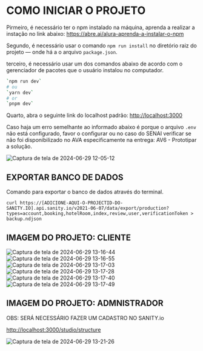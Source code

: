 # COMO INICIAR O PROJETO

Pirmeiro, é necessário ter o npm instalado na máquina, aprenda a realizar a instação no link abaixo:
https://abre.ai/alura-aprenda-a-instalar-o-npm

Segundo, é necessário usar o comando `npm run install` no diretório raiz do projeto — onde há a o arquivo `package.json`.

terceiro, é necessário usar um dos comandos abaixo de acordo com o gerenciador de pacotes que o usuário instalou no computador.

```bash
`npm run dev`
# ou
`yarn dev`
# or
`pnpm dev`
```
Quarto, abra o seguinte link do localhost padrão: [http://localhost:3000](http://localhost:3000) 

Caso haja um erro semelhante ao informado abaixo é porque o arquivo `.env` não está configurado, favor o configurar ou no caso do SENAI verificar se não foi disponibilizado no AVA especificamente na entrega: AV6 - Prototipar a solução. 

![Captura de tela de 2024-06-29 12-05-12](https://github.com/raldineyr/BACK-END/assets/64384382/4ad201b1-470a-48d6-8c9d-6f8f5cb35fa5)

## EXPORTAR BANCO DE DADOS
Comando para exportar o banco de dados através do terminal.

```curl https://[ADICIONE-AQUI-O-PROJECTID-DO-SANITY.IO].api.sanity.io/v2021-06-07/data/export/production?types=account,booking,hotelRoom,index,review,user,verificationToken > backup.ndjson```


## IMAGEM DO PROJETO: CLIENTE


![Captura de tela de 2024-06-29 13-16-44](https://github.com/raldineyr/algorithms-and-data-structures/assets/64384382/75d69223-db00-4d0a-b018-425242b42183)
![Captura de tela de 2024-06-29 13-16-55](https://github.com/raldineyr/algorithms-and-data-structures/assets/64384382/83ffff7a-5a19-4815-b429-23ecc07682e6)
![Captura de tela de 2024-06-29 13-17-03](https://github.com/raldineyr/algorithms-and-data-structures/assets/64384382/3559b486-dedd-437f-bc2d-1d6b806f2ec3)
![Captura de tela de 2024-06-29 13-17-28](https://github.com/raldineyr/algorithms-and-data-structures/assets/64384382/4edec4af-9039-4f90-bf3b-dfa53f69f7df)
![Captura de tela de 2024-06-29 13-17-40](https://github.com/raldineyr/algorithms-and-data-structures/assets/64384382/f440d6e5-d258-4188-b381-c6e26123b029)
![Captura de tela de 2024-06-29 13-17-49](https://github.com/raldineyr/algorithms-and-data-structures/assets/64384382/55464d05-786e-4e50-8b1a-da9552c06b66)



## IMAGEM DO PROJETO: ADMNISTRADOR

OBS: SERÁ NECESSÁRIO FAZER UM CADASTRO NO SANITY.io

[http://localhost:3000/studio/structure](http://localhost:3000/studio/structure) 

![Captura de tela de 2024-06-29 13-21-26](https://github.com/raldineyr/algorithms-and-data-structures/assets/64384382/30d31af5-59ef-4167-b81b-3d1e76b1c03d)





